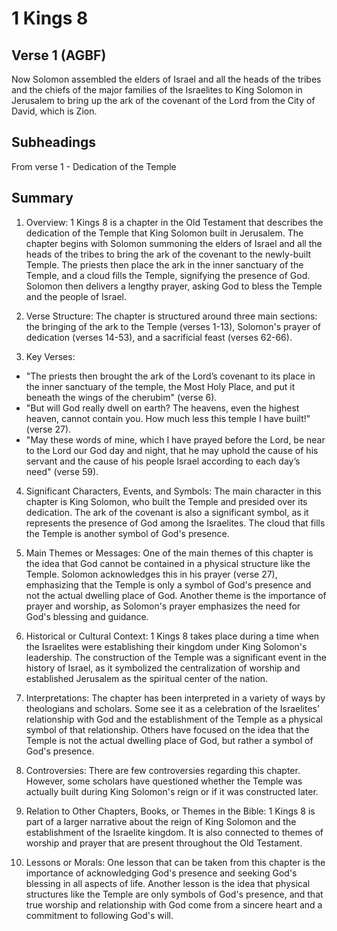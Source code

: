 # 1 Kings 8

## Verse 1 (AGBF)

Now Solomon assembled the elders of Israel and all the heads of the tribes and the chiefs of the major families of the Israelites to King Solomon in Jerusalem to bring up the ark of the covenant of the Lord from the City of David, which is Zion.

## Subheadings

From verse 1 - Dedication of the Temple

## Summary

1. Overview:
1 Kings 8 is a chapter in the Old Testament that describes the dedication of the Temple that King Solomon built in Jerusalem. The chapter begins with Solomon summoning the elders of Israel and all the heads of the tribes to bring the ark of the covenant to the newly-built Temple. The priests then place the ark in the inner sanctuary of the Temple, and a cloud fills the Temple, signifying the presence of God. Solomon then delivers a lengthy prayer, asking God to bless the Temple and the people of Israel.

2. Verse Structure:
The chapter is structured around three main sections: the bringing of the ark to the Temple (verses 1-13), Solomon's prayer of dedication (verses 14-53), and a sacrificial feast (verses 62-66).

3. Key Verses:
- "The priests then brought the ark of the Lord’s covenant to its place in the inner sanctuary of the temple, the Most Holy Place, and put it beneath the wings of the cherubim" (verse 6).
- "But will God really dwell on earth? The heavens, even the highest heaven, cannot contain you. How much less this temple I have built!" (verse 27).
- "May these words of mine, which I have prayed before the Lord, be near to the Lord our God day and night, that he may uphold the cause of his servant and the cause of his people Israel according to each day’s need" (verse 59).

4. Significant Characters, Events, and Symbols:
The main character in this chapter is King Solomon, who built the Temple and presided over its dedication. The ark of the covenant is also a significant symbol, as it represents the presence of God among the Israelites. The cloud that fills the Temple is another symbol of God's presence.

5. Main Themes or Messages:
One of the main themes of this chapter is the idea that God cannot be contained in a physical structure like the Temple. Solomon acknowledges this in his prayer (verse 27), emphasizing that the Temple is only a symbol of God's presence and not the actual dwelling place of God. Another theme is the importance of prayer and worship, as Solomon's prayer emphasizes the need for God's blessing and guidance.

6. Historical or Cultural Context:
1 Kings 8 takes place during a time when the Israelites were establishing their kingdom under King Solomon's leadership. The construction of the Temple was a significant event in the history of Israel, as it symbolized the centralization of worship and established Jerusalem as the spiritual center of the nation.

7. Interpretations:
The chapter has been interpreted in a variety of ways by theologians and scholars. Some see it as a celebration of the Israelites' relationship with God and the establishment of the Temple as a physical symbol of that relationship. Others have focused on the idea that the Temple is not the actual dwelling place of God, but rather a symbol of God's presence.

8. Controversies:
There are few controversies regarding this chapter. However, some scholars have questioned whether the Temple was actually built during King Solomon's reign or if it was constructed later.

9. Relation to Other Chapters, Books, or Themes in the Bible:
1 Kings 8 is part of a larger narrative about the reign of King Solomon and the establishment of the Israelite kingdom. It is also connected to themes of worship and prayer that are present throughout the Old Testament.

10. Lessons or Morals:
One lesson that can be taken from this chapter is the importance of acknowledging God's presence and seeking God's blessing in all aspects of life. Another lesson is the idea that physical structures like the Temple are only symbols of God's presence, and that true worship and relationship with God come from a sincere heart and a commitment to following God's will.